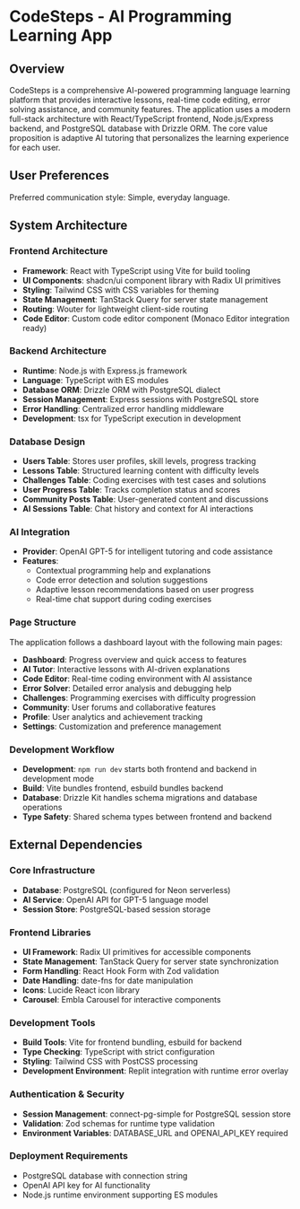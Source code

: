 # CodeSteps - AI Programming Learning App

## Overview

CodeSteps is a comprehensive AI-powered programming language learning platform that provides interactive lessons, real-time code editing, error solving assistance, and community features. The application uses a modern full-stack architecture with React/TypeScript frontend, Node.js/Express backend, and PostgreSQL database with Drizzle ORM. The core value proposition is adaptive AI tutoring that personalizes the learning experience for each user.

## User Preferences

Preferred communication style: Simple, everyday language.

## System Architecture

### Frontend Architecture
- **Framework**: React with TypeScript using Vite for build tooling
- **UI Components**: shadcn/ui component library with Radix UI primitives
- **Styling**: Tailwind CSS with CSS variables for theming
- **State Management**: TanStack Query for server state management
- **Routing**: Wouter for lightweight client-side routing
- **Code Editor**: Custom code editor component (Monaco Editor integration ready)

### Backend Architecture
- **Runtime**: Node.js with Express.js framework
- **Language**: TypeScript with ES modules
- **Database ORM**: Drizzle ORM with PostgreSQL dialect
- **Session Management**: Express sessions with PostgreSQL store
- **Error Handling**: Centralized error handling middleware
- **Development**: tsx for TypeScript execution in development

### Database Design
- **Users Table**: Stores user profiles, skill levels, progress tracking
- **Lessons Table**: Structured learning content with difficulty levels
- **Challenges Table**: Coding exercises with test cases and solutions
- **User Progress Table**: Tracks completion status and scores
- **Community Posts Table**: User-generated content and discussions
- **AI Sessions Table**: Chat history and context for AI interactions

### AI Integration
- **Provider**: OpenAI GPT-5 for intelligent tutoring and code assistance
- **Features**: 
  - Contextual programming help and explanations
  - Code error detection and solution suggestions
  - Adaptive lesson recommendations based on user progress
  - Real-time chat support during coding exercises

### Page Structure
The application follows a dashboard layout with the following main pages:
- **Dashboard**: Progress overview and quick access to features
- **AI Tutor**: Interactive lessons with AI-driven explanations
- **Code Editor**: Real-time coding environment with AI assistance
- **Error Solver**: Detailed error analysis and debugging help
- **Challenges**: Programming exercises with difficulty progression
- **Community**: User forums and collaborative features
- **Profile**: User analytics and achievement tracking
- **Settings**: Customization and preference management

### Development Workflow
- **Development**: `npm run dev` starts both frontend and backend in development mode
- **Build**: Vite bundles frontend, esbuild bundles backend
- **Database**: Drizzle Kit handles schema migrations and database operations
- **Type Safety**: Shared schema types between frontend and backend

## External Dependencies

### Core Infrastructure
- **Database**: PostgreSQL (configured for Neon serverless)
- **AI Service**: OpenAI API for GPT-5 language model
- **Session Store**: PostgreSQL-based session storage

### Frontend Libraries
- **UI Framework**: Radix UI primitives for accessible components
- **State Management**: TanStack Query for server state synchronization
- **Form Handling**: React Hook Form with Zod validation
- **Date Handling**: date-fns for date manipulation
- **Icons**: Lucide React icon library
- **Carousel**: Embla Carousel for interactive components

### Development Tools
- **Build Tools**: Vite for frontend bundling, esbuild for backend
- **Type Checking**: TypeScript with strict configuration
- **Styling**: Tailwind CSS with PostCSS processing
- **Development Environment**: Replit integration with runtime error overlay

### Authentication & Security
- **Session Management**: connect-pg-simple for PostgreSQL session store
- **Validation**: Zod schemas for runtime type validation
- **Environment Variables**: DATABASE_URL and OPENAI_API_KEY required

### Deployment Requirements
- PostgreSQL database with connection string
- OpenAI API key for AI functionality
- Node.js runtime environment supporting ES modules